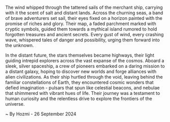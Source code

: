 
The wind whipped through the tattered sails of the merchant ship, carrying with it the scent of salt and distant lands.  Across the churning seas, a band of brave adventurers set sail, their eyes fixed on a horizon painted with the promise of riches and glory.  Their map, a faded parchment marked with cryptic symbols, guided them towards a mythical island rumored to hold forgotten treasures and ancient secrets.  Every gust of wind, every crashing wave, whispered tales of danger and possibility, urging them forward into the unknown.

In the distant future, the stars themselves became highways, their light guiding intrepid explorers across the vast expanse of the cosmos.  Aboard a sleek, silver spaceship, a crew of pioneers embarked on a daring mission to a distant galaxy, hoping to discover new worlds and forge alliances with alien civilizations.  As their ship hurtled through the void, leaving behind the familiar constellations of Earth, they encountered cosmic wonders that defied imagination - pulsars that spun like celestial beacons, and nebulae that shimmered with vibrant hues of life.  Their journey was a testament to human curiosity and the relentless drive to explore the frontiers of the universe. 

~ By Hozmi - 26 September 2024
